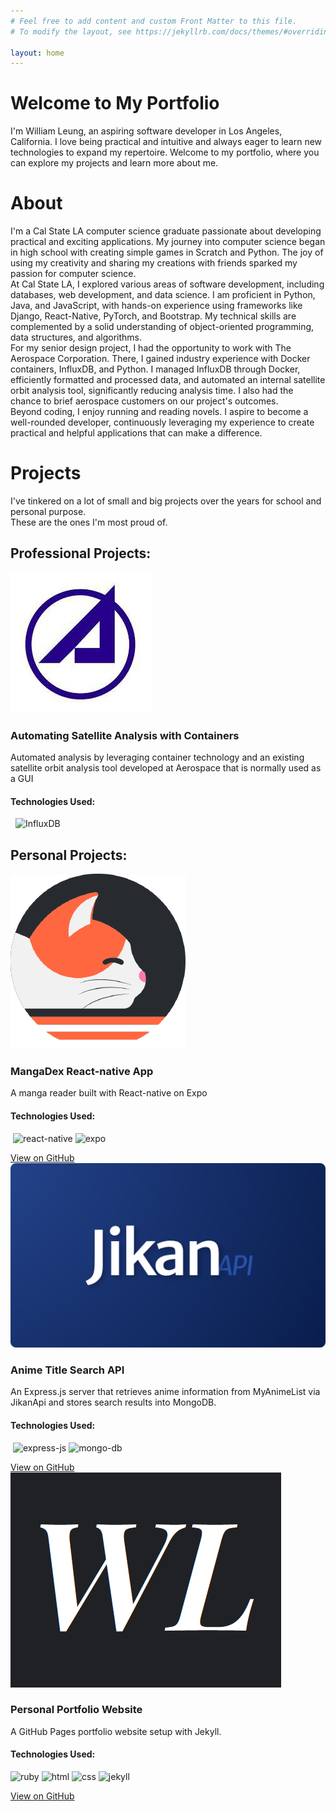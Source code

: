 ```yaml
---
# Feel free to add content and custom Front Matter to this file.
# To modify the layout, see https://jekyllrb.com/docs/themes/#overriding-theme-defaults

layout: home
---
```


<div class="content-wrapper">
    <h1> Welcome to My Portfolio </h1>
    <p>I'm William Leung, an aspiring software developer in Los Angeles, California. I love being practical and intuitive and always eager to learn new technologies to expand my repertoire. Welcome to my portfolio, where you can explore my projects and learn more about me.</p>
</div>

<div class="content-wrapper" id="about">
    <h1> About </h1>
    <p>
        I'm a Cal State LA computer science graduate passionate about developing practical and exciting applications. My journey into computer science began in high school with creating simple games in Scratch and Python. The joy of using my creativity and sharing my creations with friends sparked my passion for computer science.<br>
        At Cal State LA, I explored various areas of software development, including databases, web development, and data science. I am proficient in Python, Java, and JavaScript, with hands-on experience using frameworks like Django, React-Native, PyTorch, and Bootstrap. My technical skills are complemented by a solid understanding of object-oriented programming, data structures, and algorithms.<br>
        For my senior design project, I had the opportunity to work with The Aerospace Corporation. There, I gained industry experience with Docker containers, InfluxDB, and Python. I managed InfluxDB through Docker, efficiently formatted and processed data, and automated an internal satellite orbit analysis tool, significantly reducing analysis time. I also had the chance to brief aerospace customers on our project's outcomes.<br>
        Beyond coding, I enjoy running and reading novels. I aspire to become a well-rounded developer, continuously leveraging my experience to create practical and helpful applications that can make a difference.
    </p>
</div>

<div class="content-wrapper" id="projects">
<h1> Projects </h1>

<p>
    I've tinkered on a lot of small and big projects over the years for school and personal purpose.<br> 
    These are the ones I'm most proud of.
</p>

<h2>Professional Projects:</h2>
<div class="projects-grid">
    <div class="project-card">
        <div class="project-image">
            <img src="/assets/images/aerospace_logo.jpg" alt="Aerospace Corp. Logo">
        </div>
        <div class="project-info">
            <h3>Automating Satellite Analysis with Containers</h3>
            <p>Automated analysis by leveraging container technology and an existing satellite orbit analysis tool developed at Aerospace that is normally used as a GUI</p>
        </div>
        <div class="tech-used">
            <h4>Technologies Used:</h4>
            <p>
                <!-- <img src="" alt=""> -->
                <img class="docker" style="border-radius: 5%">
                <img class="python">
                <img src="https://img.shields.io/badge/InfluxDB-22ADF6?style=for-the-badge&logo=InfluxDB&logoColor=white" alt="InfluxDB">
            </p>
        </div>
    </div>
</div>


<h2>Personal Projects:</h2>
<div class="projects-grid">
    <div class="project-card">
        <div class="project-image">
            <img src="/assets/images/mangadex.png" alt="MangaDex Logo">
        </div>
        <div class="project-info">
            <h3>MangaDex React-native App</h3>
            <p>A manga reader built with React-native on Expo</p>
        </div>
        <div class="tech-used">
            <h4>Technologies Used:</h4>
            <p>
                <img class="javascript">
                <img src="https://img.shields.io/badge/react_native-%2320232a.svg?style=for-the-badge&logo=react&logoColor=%2361DAFB" alt="react-native">
                <img src="https://img.shields.io/badge/expo-1C1E24?style=for-the-badge&logo=expo&logoColor=#D04A37" alt="expo">
            </p>
        </div>
        <a class="github-button" href="https://github.com/willzerrs/Mangadex-App" target="_blank">View on GitHub</a>
    </div>
    <div class="project-card">
        <div class="project-image">
            <img src="/assets/images/jikan_logo.png" alt="Jikan API Logo">
        </div>
        <div class="project-info">
            <h3>Anime Title Search API</h3>
            <p>An Express.js server that retrieves anime information from MyAnimeList via JikanApi and stores search results into MongoDB.</p>
        </div>
        <div class="tech-used">
            <h4>Technologies Used:</h4>
            <p>
                <img class="javascript">
                <img src="https://img.shields.io/badge/express.js-%23404d59.svg?style=for-the-badge&logo=express&logoColor=%2361DAFB" alt="express-js">
                <img src="https://img.shields.io/badge/MongoDB-%234ea94b.svg?style=for-the-badge&logo=mongodb&logoColor=white" alt="mongo-db">
            </p>
        </div>
        <a class="github-button" href="https://github.com/willzerrs/Anime-Search-API" target="_blank">View on GitHub</a>
    </div>
    <div class="project-card">
        <div class="project-image">
            <img src="/assets/images/WL.png" alt="WL Logo">
        </div>
        <div class="project-info">
            <h3>Personal Portfolio Website</h3>
            <p>A GitHub Pages portfolio website setup with Jekyll.</p>
        </div>
        <div class="tech-used">
            <h4>Technologies Used:</h4>
            <p>
                <img src="https://img.shields.io/badge/ruby-%23CC342D.svg?style=for-the-badge&logo=ruby&logoColor=white" alt="ruby">
                <img src="https://img.shields.io/badge/html5-%23E34F26.svg?style=for-the-badge&logo=html5&logoColor=white" alt="html">
                <img src="https://img.shields.io/badge/css3-%231572B6.svg?style=for-the-badge&logo=css3&logoColor=white" alt="css">
                <img src="https://camo.githubusercontent.com/ede395ad570a6b80bbcda5d08bdb5290668972442d5ab77b5460709071ebadc2/68747470733a2f2f696d672e736869656c64732e696f2f62616467652f706f776572656425323062792d4a656b796c6c2d626c75652e737667" alt="jekyll">
            </p>
        </div>
        <a class="github-button" href="https://github.com/willzerrs/willzerrs.github.io" target="_blank">View on GitHub</a>
    </div>
</div>
</div>